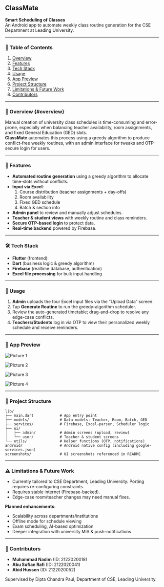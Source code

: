 ## ClassMate

**Smart Scheduling of Classes**  
An Android app to automate weekly class routine generation for the CSE Department at Leading University.

---

### 📖 Table of Contents

1. [Overview](#overview)  
3. [Features](#features)  
4. [Tech Stack](#tech-stack)  
5. [Usage](#usage)  
6. [App Preview](#app-preview)  
7. [Project Structure](#project-structure)  
8. [Limitations & Future Work](#limitations--future-work)  
9. [Contributors](#contributors)  

---

### 🌟 Overview {#overview}

Manual creation of university class schedules is time-consuming and error-prone, especially when balancing teacher availability, room assignments, and fixed General Education (GED) slots.  
**ClassMate** automates this process using a greedy algorithm to produce conflict-free weekly routines, with an admin interface for tweaks and OTP-secure login for users.

---

### 🚀 Features

- **Automated routine generation** using a greedy algorithm to allocate time-slots without conflicts.  
- **Input via Excel**:  
  1. Course distribution (teacher assignments + day-offs)  
  2. Room availability  
  3. Fixed GED schedule  
  4. Batch & section info  
- **Admin panel** to review and manually adjust schedules.  
- **Teacher & student views** with weekly routine and class reminders.  
- **Secure OTP-based login** to protect data.  
- **Real-time backend** powered by Firebase.

---

### 🛠 Tech Stack

- **Flutter** (frontend)  
- **Dart** (business logic & greedy algorithm)  
- **Firebase** (realtime database, authentication)  
- **Excel file processing** for bulk input handling

---

### 👻 Usage

1. **Admin** uploads the four Excel input files via the “Upload Data” screen.  
2. Tap **Generate Routine** to run the greedy-algorithm scheduler.  
3. Review the auto-generated timetable; drag-and-drop to resolve any edge-case conflicts.  
4. **Teachers/Students** log in via OTP to view their personalized weekly schedule and receive reminders.

---

### 📱 App Preview

![Picture 1](screenshots/pic1.png)  

![Picture 2](screenshots/pic2.png)  

![Picture 3](screenshots/pic3.png)  

![Picture 4](screenshots/pic4.png)  

---

### 📁 Project Structure

```
lib/
├── main.dart            # App entry point
├── models/              # Data models: Teacher, Room, Batch, GED
├── services/            # Firebase, Excel-parser, Scheduler logic
├── ui/
│   ├── admin/           # Admin screens (upload, review)
│   └── user/            # Teacher & student screens
└── utils/               # Helper functions (OTP, notifications)
android/                 # Android native config (including google-services.json)
screenshots/             # UI screenshots referenced in README
```

---

### ⚠️ Limitations & Future Work

- Currently tailored to CSE Department, Leading University. Porting requires re-configuring constraints.  
- Requires stable internet (Firebase-backed).  
- Edge-case room/teacher changes may need manual fixes.  

**Planned enhancements:**  
- Scalability across departments/institutions  
- Offline mode for schedule viewing  
- Exam scheduling, AI-based optimization  
- Deeper integration with university MIS & push-notifications  

---

### 👥 Contributors

- **Muhammad Nadim** (ID: 2122020018)  
- **Abu Sufian Rafi** (ID: 2122020041)  
- **Abid Hussen** (ID: 2122020052)  

Supervised by Dipta Chandra Paul, Department of CSE, Leading University.
